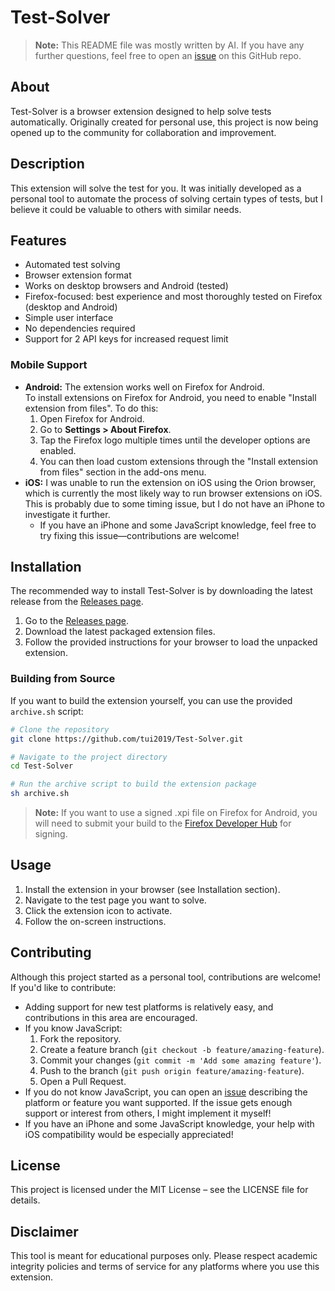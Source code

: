 # Test-Solver

> **Note:** This README file was mostly written by AI. If you have any further questions, feel free to open an [issue](https://github.com/tui2019/Test-Solver/issues) on this GitHub repo.

## About

Test-Solver is a browser extension designed to help solve tests automatically. Originally created for personal use, this project is now being opened up to the community for collaboration and improvement.

## Description

This extension will solve the test for you. It was initially developed as a personal tool to automate the process of solving certain types of tests, but I believe it could be valuable to others with similar needs.

## Features

- Automated test solving
- Browser extension format
- Works on desktop browsers and Android (tested)
- Firefox-focused: best experience and most thoroughly tested on Firefox (desktop and Android)
- Simple user interface
- No dependencies required
- Support for 2 API keys for increased request limit

### Mobile Support

- **Android:** The extension works well on Firefox for Android.  
  To install extensions on Firefox for Android, you need to enable "Install extension from files". To do this:
  1. Open Firefox for Android.
  2. Go to **Settings > About Firefox**.
  3. Tap the Firefox logo multiple times until the developer options are enabled.
  4. You can then load custom extensions through the "Install extension from files" section in the add-ons menu.
- **iOS:** I was unable to run the extension on iOS using the Orion browser, which is currently the most likely way to run browser extensions on iOS. This is probably due to some timing issue, but I do not have an iPhone to investigate it further.
  - If you have an iPhone and some JavaScript knowledge, feel free to try fixing this issue—contributions are welcome!

## Installation

The recommended way to install Test-Solver is by downloading the latest release from the [Releases page](https://github.com/tui2019/Test-Solver/releases).

1. Go to the [Releases page](https://github.com/tui2019/Test-Solver/releases).
2. Download the latest packaged extension files.
3. Follow the provided instructions for your browser to load the unpacked extension.

### Building from Source

If you want to build the extension yourself, you can use the provided `archive.sh` script:

```bash
# Clone the repository
git clone https://github.com/tui2019/Test-Solver.git

# Navigate to the project directory
cd Test-Solver

# Run the archive script to build the extension package
sh archive.sh
```

> **Note:** If you want to use a signed .xpi file on Firefox for Android, you will need to submit your build to the [Firefox Developer Hub](https://addons.mozilla.org/en-US/developers/) for signing.

## Usage

1. Install the extension in your browser (see Installation section).
2. Navigate to the test page you want to solve.
3. Click the extension icon to activate.
4. Follow the on-screen instructions.

## Contributing

Although this project started as a personal tool, contributions are welcome! If you'd like to contribute:

- Adding support for new test platforms is relatively easy, and contributions in this area are encouraged.
- If you know JavaScript:
  1. Fork the repository.
  2. Create a feature branch (`git checkout -b feature/amazing-feature`).
  3. Commit your changes (`git commit -m 'Add some amazing feature'`).
  4. Push to the branch (`git push origin feature/amazing-feature`).
  5. Open a Pull Request.
- If you do not know JavaScript, you can open an [issue](https://github.com/tui2019/Test-Solver/issues) describing the platform or feature you want supported. If the issue gets enough support or interest from others, I might implement it myself!
- If you have an iPhone and some JavaScript knowledge, your help with iOS compatibility would be especially appreciated!

## License

This project is licensed under the MIT License – see the LICENSE file for details.

## Disclaimer

This tool is meant for educational purposes only. Please respect academic integrity policies and terms of service for any platforms where you use this extension.
